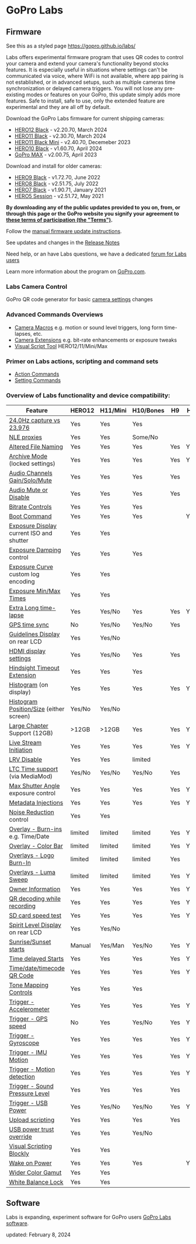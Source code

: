 # GoPro Labs

## Firmware

See this as a styled page https://gopro.github.io/labs/

Labs offers experimental firmware program that uses QR codes to control your camera and extend your camera's functionality beyond stocks features. 
It is especially useful in situations where settings can't be communicated via voice, where WiFi is not available, where app pairing is not established, 
or in advanced setups, such as multiple cameras time synchronization or delayed camera triggers. You will not lose any pre-existing modes or features on 
your GoPro, this update simply adds more features.  Safe to install, safe to use, only the extended feature are experimental and they are all off by default. 

Download the GoPro Labs firmware for current shipping cameras:
- [HERO12 Black](https://bit.ly/LABS_H12_2_20_70) - v2.20.70, March 2024
- [HERO11 Black](https://bit.ly/LABS_H11_2_30_70) - v2.30.70, March 2024
- [HERO11 Black Mini](https://bit.ly/LABS_M11_2_40_70) - v2.40.70, Decemeber 2023
- [HERO10 Black](https://bit.ly/LABS_H10_1_60_70) - v1.60.70, April 2024
- [GoPro MAX](https://bit.ly/LABS_MAX_2_00_75) - v2.00.75, April 2023

Download and install for older cameras:
- [HERO9 Black](https://bit.ly/LABS_H9_1_72_70) - v1.72.70, June 2022
- [HERO8 Black](https://bit.ly/LABS_H8_2_51_75) - v2.51.75, July 2022
- [HERO7 Black](https://bit.ly/LABS_H7_1_90_71) - v1.90.71, January 2021
- [HERO5 Session](https://bit.ly/LABS_H5S_2_51_72) - v2.51.72, May 2021

**By downloading any of the public updates provided to you on, from, or through this page or the GoPro website you signify your agreement to [these terms of participation (the "Terms")](https://gopro.com/content/dam/help/gopro-labs/Beta_Participation_Terms_and_Conditions.pdf).**

Follow the [manual firmware update instructions](docs/install).

See updates and changes in the [Release Notes](https://gopro.github.io/labs/control/notes/)

Need help, or an have Labs questions, we have a dedicated [forum for Labs users](https://github.com/gopro/labs/discussions)

Learn more information about the program on [GoPro.com](https://gopro.com/info/gopro-labs).

### Labs Camera Control
 
GoPro QR code generator for basic [camera settings](https://gopro.github.io/labs/control/custom) changes

### Advanced Commands Overviews

- [Camera Macros](https://gopro.github.io/labs/control) e.g. motion or sound level triggers, long form time-lapses, etc.
- [Camera Extensions](https://gopro.github.io/labs/control/extensions) e.g. bit-rate enhancements or exposure tweaks
- [Visual Script Tool](https://gopro.github.io/labs/build/) HERO12/11/Mini/Max

### Primer on Labs actions, scripting and command sets

- [Action Commands](https://gopro.github.io/labs/control/actions)
- [Setting Commands](https://gopro.github.io/labs/control/settings)

### Overview of Labs functionality and device compatibility: 

| Feature                                                                                     | HERO12 | H11/Mini | H10/Bones | H9 | H8 | H7 | MAX |
|---------------------------------------------------------------------------------------------|--------|----------|-----------|----|----|----|-----|
| [24.0Hz capture vs 23.976](https://gopro.github.io/labs/control/extensions)                 | Yes     | Yes     | Yes     |     |     |     |     |
| [NLE proxies](https://gopro.github.io/labs/control/proxies)                                 | Yes     | Yes     | Some/No |     |     |     |     |
| [Altered File Naming](https://gopro.github.io/labs/control/basename)                        | Yes     | Yes     | Yes     | Yes | Yes | Yes | Yes |
| [Archive Mode](https://gopro.github.io/labs/control/archive) (locked settings)              | Yes     | Yes     | Yes     | Yes | Yes | Yes | Yes |
| [Audio Channels Gain/Solo/Mute](https://gopro.github.io/labs/control/extensions)            | Yes     | Yes     | Yes     | Yes |     |     |     |
| [Audio Mute or Disable](https://gopro.github.io/labs/control/extensions)                    | Yes     | Yes     | Yes     | Yes |     |     |     |
| [Bitrate Controls](https://gopro.github.io/labs/control/extensions)                         | Yes     | Yes     | Yes     |     |     |     | Yes |
| [Boot Command](https://gopro.github.io/labs/control/extensions)                             | Yes     | Yes     | Yes     |     | Yes |     |     |
| [Exposure Display](https://gopro.github.io/labs/control/extensions) current ISO and shutter | Yes     | Yes     |         |     |     |     |     |
| [Exposure Damping](https://gopro.github.io/labs/control/extensions) control                 | Yes     | Yes     | Yes     |     |     |     |     |
| [Exposure Curve](https://gopro.github.io/labs/control/extensions) custom log encoding       | Yes     | Yes     |         |     |     |     |     |
| [Exposure Min/Max Times](https://gopro.github.io/labs/control/extensions)                   | Yes     | Yes     |         |     |     |     |     |
| [Extra Long time-lapse](https://gopro.github.io/labs/control/longtimelapse)                 | Yes     | Yes/No  | Yes     | Yes | Yes | Yes | Yes |
| [GPS time sync](https://gopro.github.io/labs/control/gpssync)                               | No      | Yes/No  | Yes/No  | Yes |     |     |     |
| [Guidelines Display](https://gopro.github.io/labs/control/extensions) on rear LCD           | Yes     | Yes/No  |         |     |     |     |     |
| [HDMI display settings](https://gopro.github.io/labs/control/extensions)                    | Yes     | Yes/No  | Yes     | Yes |     |     |     |
| [Hindsight Timeout Extension](https://gopro.github.io/labs/control/extensions)              | Yes     | Yes     | Yes     |     |     |     |     |
| [Histogram](https://gopro.github.io/labs/control/extensions) (on display)                   | Yes     | Yes     | Yes     | Yes | Yes |     |     |
| [Histogram Position/Size](https://gopro.github.io/labs/control/extensions) (either screen)  | Yes/No  | Yes/No  |         |     |     |     |     |
| [Large Chapter](https://gopro.github.io/labs/control/chapters) Support (12GB)               | >12GB   | >12GB   | Yes     | Yes | Yes |     | Yes |
| [Live Stream Initiation](https://gopro.github.io/labs/control/rtmp)                         | Yes     | Yes     | Yes     | Yes | Yes |     |     |
| [LRV Disable](https://gopro.github.io/labs/control/extensions)                              | Yes     | Yes     | limited |     |     |     |     |
| [LTC Time support](https://gopro.github.io/labs/control/ltc) (via MediaMod)                 | Yes/No  | Yes/No  | Yes/No  | Yes |     |     |     |
| [Max Shutter Angle](https://gopro.github.io/labs/control/maxshut) exposure control          | Yes     | Yes     | Yes     | Yes | Yes | Yes | Yes |
| [Metadata Injections](https://gopro.github.io/labs/control/extensions)                      | Yes     | Yes     | Yes     | Yes | Yes | Yes | Yes |
| [Noise Reduction](https://gopro.github.io/labs/control/extensions) control                  | Yes     | Yes     |         |     |     |     |     |
| [Overlay - Burn-ins](https://gopro.github.io/labs/control/overlays) e.g. Time/Date          | limited | limited | limited | Yes | Yes |     |     |
| [Overlay - Color Bar](https://gopro.github.io/labs/control/extensions)                      | limited | limited | limited | Yes | Yes |     | Yes |
| [Overlays - Logo Burn-In](https://gopro.github.io/labs/control/logo)                        | limited | limited | limited | Yes |     |     | Yes |
| [Overlays - Luma Sweep](https://gopro.github.io/labs/control/extensions)                    | limited | limited | limited | Yes | Yes |     |     |
| [Owner Information](https://gopro.github.io/labs/control/owner)                             | Yes     | Yes     | Yes     | Yes | Yes | Yes | Yes |
| [QR decoding while recording](https://gopro.github.io/labs/control/extensions)              | Yes     | Yes     | Yes     | Yes | Yes | Yes | Yes |
| [SD card speed test](https://gopro.github.io/labs/control/extensions)                       | Yes     | Yes     | Yes     | Yes | Yes |     |     |
| [Spirit Level Display](https://gopro.github.io/labs/control/extensions) on rear LCD         | Yes     | Yes/No  |         |     |     |     |     |
| [Sunrise/Sunset starts](https://gopro.github.io/labs/control/solartimelapse)                | Manual  | Yes/Man | Yes/No  | Yes | Yes | Yes | Yes |
| [Time delayed Starts](https://gopro.github.io/labs/control/custom)                          | Yes     | Yes     | Yes     | Yes | Yes | Yes | Yes |
| [Time/date/timecode QR Code](https://gopro.github.io/labs/control/precisiontime)            | Yes     | Yes     | Yes     | Yes | Yes | Yes | Yes |
| [Tone Mapping Controls](https://gopro.github.io/labs/control/extensions)                    | Yes     | Yes     | Yes     |     |     |     |     |
| [Trigger - Accelerometer](https://gopro.github.io/labs/control/imutrigger)                  | Yes     | Yes     | Yes     | Yes | Yes | Yes | Yes |
| [Trigger - GPS speed](https://gopro.github.io/labs/control/speedtrigger)                    | No      | Yes     | Yes/No  | Yes | Yes | Yes | Yes |
| [Trigger - Gyroscope](https://gopro.github.io/labs/control/imutrigger)                      | Yes     | Yes     | Yes     | Yes | Yes | Yes | Yes |
| [Trigger - IMU Motion](https://gopro.github.io/labs/control/imutrigger)                     | Yes     | Yes     | Yes     | Yes | Yes | Yes | Yes |
| [Trigger - Motion detection](https://gopro.github.io/labs/control/motion)                   | Yes     | Yes     | Yes     | Yes | Yes | Yes | Yes |
| [Trigger - Sound Pressure Level](https://gopro.github.io/labs/control/spltrigger)           | Yes     | Yes     | Yes     | Yes |     |     |     |
| [Trigger - USB Power](https://gopro.github.io/labs/control/usb)                             | Yes     | Yes/No  | Yes/No  | Yes | Yes |     | Yes |
| [Upload scripting](https://gopro.github.io/labs/control/dailytl)                            | Yes     | Yes     | Yes     | Yes |     |     |     |
| [USB power trust override](https://gopro.github.io/labs/control/extensions)                 | Yes     | Yes     | Yes/No  |     |     |     |     |
| [Visual Scripting Blockly](https://gopro.github.io/labs/build)                              | Yes     | Yes     |         |     |     |     | Yes |
| [Wake on Power](https://gopro.github.io/labs/control/extensions)                            | Yes     | Yes     | Yes     |     | Yes |     | Yes |
| [Wider Color Gamut](https://gopro.github.io/labs/control/extensions)                        | Yes     | Yes     |         |     |     |     |     |
| [White Balance Lock](https://gopro.github.io/labs/control/extensions)                       | Yes     | Yes     |         |     |     |     |     |

## Software 

Labs is expanding, experiment software for GoPro users [GoPro Labs software](docs/software/).

updated: February 8, 2024<br>
